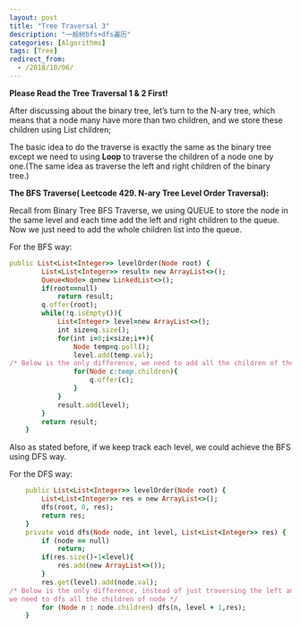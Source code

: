 ```yaml
---
layout: post
title: "Tree Traversal 3"
description: "一般树bfs+dfs遍历"
categories: [Algorithms]
tags: [Tree]
redirect_from:
  - /2018/10/06/
---
```

 

**Please Read the Tree Traversal 1 & 2 First!**

After discussing about the binary tree, let’s turn to the N-ary tree, which means that a node many have more than two children, and we store these children using List<Node> children;

The basic idea to do the traverse is exactly the same as the binary tree except we need to using **Loop** to traverse the children of a node one by one.(The same idea as traverse the left and right children of the binary tree.) 

**The BFS Traverse( Leetcode 429. N-ary Tree Level Order Traversal):**

Recall from Binary Tree BFS Traverse, we using QUEUE to store the node in the same level and each time add the left and right children to the queue. Now we just need to add the whole children list into the queue.

For the BFS way:
~~~ ruby
public List<List<Integer>> levelOrder(Node root) {
        List<List<Integer>> result= new ArrayList<>();
        Queue<Node> q=new LinkedList<>();
        if(root==null)
            return result;
        q.offer(root);
        while(!q.isEmpty()){
            List<Integer> level=new ArrayList<>();
            int size=q.size();
            for(int i=0;i<size;i++){
                Node temp=q.poll();
                level.add(temp.val);
/* Below is the only difference, we need to add all the children of the current node tmp into the queue */
                for(Node c:temp.children){ 
                    q.offer(c);
                }
            }
            result.add(level);
        }
        return result;
    }
~~~

Also as stated before, if we keep track each level, we could achieve the BFS using DFS way.

For the DFS way:
~~~ ruby
    public List<List<Integer>> levelOrder(Node root) {
        List<List<Integer>> res = new ArrayList<>();
        dfs(root, 0, res);
        return res;
    }
    private void dfs(Node node, int level, List<List<Integer>> res) {
        if (node == null)
            return;
        if(res.size()-1<level){
            res.add(new ArrayList<>());
        }
        res.get(level).add(node.val);
/* Below is the only difference, instead of just traversing the left and right children, 
we need to dfs all the children of node */
        for (Node n : node.children) dfs(n, level + 1,res);
    }
~~~ 